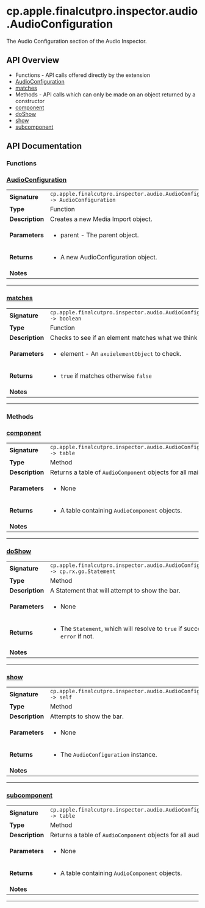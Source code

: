 # cp.apple.finalcutpro.inspector.audio.AudioConfiguration

The Audio Configuration section of the Audio Inspector.

## API Overview
* Functions - API calls offered directly by the extension
 * [AudioConfiguration](#audioconfiguration)
 * [matches](#matches)
* Methods - API calls which can only be made on an object returned by a constructor
 * [component](#component)
 * [doShow](#doshow)
 * [show](#show)
 * [subcomponent](#subcomponent)

## API Documentation

### Functions


### [AudioConfiguration](#audioconfiguration)

|                                             |                                                                                     |
| --------------------------------------------|-------------------------------------------------------------------------------------|
| **Signature**                               | `cp.apple.finalcutpro.inspector.audio.AudioConfiguration(parent) -> AudioConfiguration`                                                                    |
| **Type**                                    | Function                                                                     |
| **Description**                             | Creates a new Media Import object.                                                                     |
| **Parameters**                              | <ul><li>parent - The parent object.</li></ul> |
| **Returns**                                 | <ul><li>A new AudioConfiguration object.</li></ul>          |
| **Notes**                                   | <ul></ul>                |

---

### [matches](#matches)

|                                             |                                                                                     |
| --------------------------------------------|-------------------------------------------------------------------------------------|
| **Signature**                               | `cp.apple.finalcutpro.inspector.audio.AudioConfiguration.matches(element) -> boolean`                                                                    |
| **Type**                                    | Function                                                                     |
| **Description**                             | Checks to see if an element matches what we think it should be.                                                                     |
| **Parameters**                              | <ul><li>element - An `axuielementObject` to check.</li></ul> |
| **Returns**                                 | <ul><li>`true` if matches otherwise `false`</li></ul>          |
| **Notes**                                   | <ul></ul>                |

---
### Methods


### [component](#component)

|                                             |                                                                                     |
| --------------------------------------------|-------------------------------------------------------------------------------------|
| **Signature**                               | `cp.apple.finalcutpro.inspector.audio.AudioConfiguration:component() -> table`                                                                    |
| **Type**                                    | Method                                                                     |
| **Description**                             | Returns a table of `AudioComponent` objects for all main audio components.                                                                     |
| **Parameters**                              | <ul><li>None</li></ul> |
| **Returns**                                 | <ul><li>A table containing `AudioComponent` objects.</li></ul>          |
| **Notes**                                   | <ul></ul>                |

---

### [doShow](#doshow)

|                                             |                                                                                     |
| --------------------------------------------|-------------------------------------------------------------------------------------|
| **Signature**                               | `cp.apple.finalcutpro.inspector.audio.AudioConfiguration:doShow() -> cp.rx.go.Statement`                                                                    |
| **Type**                                    | Method                                                                     |
| **Description**                             | A Statement that will attempt to show the bar.                                                                     |
| **Parameters**                              | <ul><li>None</li></ul> |
| **Returns**                                 | <ul><li>The `Statement`, which will resolve to `true` if successful, or send an `error` if not.</li></ul>          |
| **Notes**                                   | <ul></ul>                |

---

### [show](#show)

|                                             |                                                                                     |
| --------------------------------------------|-------------------------------------------------------------------------------------|
| **Signature**                               | `cp.apple.finalcutpro.inspector.audio.AudioConfiguration:show() -> self`                                                                    |
| **Type**                                    | Method                                                                     |
| **Description**                             | Attempts to show the bar.                                                                     |
| **Parameters**                              | <ul><li>None</li></ul> |
| **Returns**                                 | <ul><li>The `AudioConfiguration` instance.</li></ul>          |
| **Notes**                                   | <ul></ul>                |

---

### [subcomponent](#subcomponent)

|                                             |                                                                                     |
| --------------------------------------------|-------------------------------------------------------------------------------------|
| **Signature**                               | `cp.apple.finalcutpro.inspector.audio.AudioConfiguration:subcomponent() -> table`                                                                    |
| **Type**                                    | Method                                                                     |
| **Description**                             | Returns a table of `AudioComponent` objects for all audio subcomponents.                                                                     |
| **Parameters**                              | <ul><li>None</li></ul> |
| **Returns**                                 | <ul><li>A table containing `AudioComponent` objects.</li></ul>          |
| **Notes**                                   | <ul></ul>                |

---
